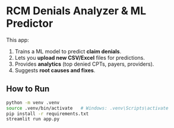 # RCM Denials Analyzer & ML Predictor

This app:
1. Trains a ML model to predict **claim denials**.
2. Lets you **upload new CSV/Excel** files for predictions.
3. Provides **analytics** (top denied CPTs, payers, providers).
4. Suggests **root causes and fixes**.

## How to Run
```bash
python -m venv .venv
source .venv/bin/activate   # Windows: .venv\Scripts\activate
pip install -r requirements.txt
streamlit run app.py
